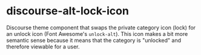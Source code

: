 # discourse-alt-lock-icon

Discourse theme component that swaps the private category icon (lock) for an unlock icon (Font Awesome's `unlock-alt`). This icon makes a bit more semantic sense because it means that the category is "unlocked" and therefore viewable for a user.
